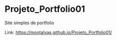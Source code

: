 # Projeto_Portfolio01
 Site simples de portfolio

 Link: https://montalvas.github.io/Projeto_Portfolio01/

